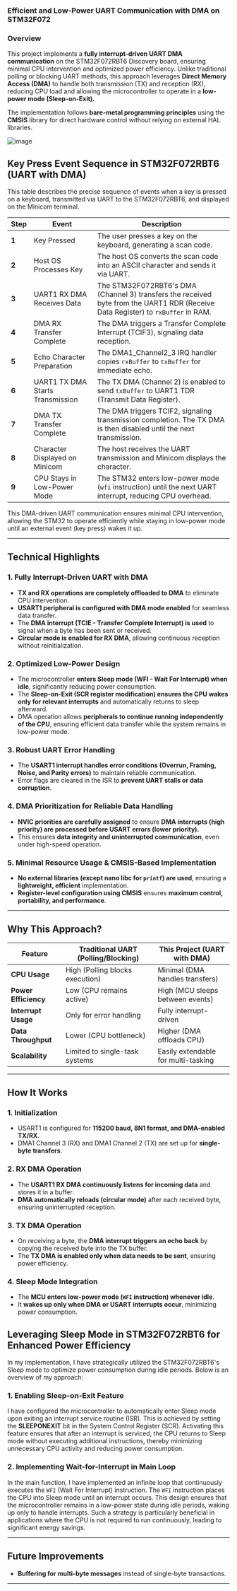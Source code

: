 ### **Efficient and Low-Power UART Communication with DMA on STM32F072**  

### **Overview**  
This project implements a **fully interrupt-driven UART DMA communication** on the STM32F072RBT6 Discovery board, ensuring minimal CPU intervention and optimized power efficiency. Unlike traditional polling or blocking UART methods, this approach leverages **Direct Memory Access (DMA)** to handle both transmission (TX) and reception (RX), reducing CPU load and allowing the microcontroller to operate in a **low-power mode (Sleep-on-Exit).**  

The implementation follows **bare-metal programming principles** using the **CMSIS** library for direct hardware control without relying on external HAL libraries.  

![image](https://github.com/user-attachments/assets/4eea3317-51b0-45d7-be2d-3f0a10f48457)

## Key Press Event Sequence in STM32F072RBT6 (UART with DMA)

This table describes the precise sequence of events when a key is pressed on a keyboard, transmitted via UART to the STM32F072RBT6, and displayed on the Minicom terminal.

| Step | Event | Description |
|------|-------|------------|
| **1** | Key Pressed | The user presses a key on the keyboard, generating a scan code. |
| **2** | Host OS Processes Key | The host OS converts the scan code into an ASCII character and sends it via UART. |
| **3** | UART1 RX DMA Receives Data | The STM32F072RBT6's DMA (Channel 3) transfers the received byte from the UART1 RDR (Receive Data Register) to `rxBuffer` in RAM. |
| **4** | DMA RX Transfer Complete | The DMA triggers a Transfer Complete Interrupt (TCIF3), signaling data reception. |
| **5** | Echo Character Preparation | The DMA1_Channel2_3 IRQ handler copies `rxBuffer` to `txBuffer` for immediate echo. |
| **6** | UART1 TX DMA Starts Transmission | The TX DMA (Channel 2) is enabled to send `txBuffer` to UART1 TDR (Transmit Data Register). |
| **7** | DMA TX Transfer Complete | The DMA triggers TCIF2, signaling transmission completion. The TX DMA is then disabled until the next transmission. |
| **8** | Character Displayed on Minicom | The host receives the UART transmission and Minicom displays the character. |
| **9** | CPU Stays in Low-Power Mode | The STM32 enters low-power mode (`wfi` instruction) until the next UART interrupt, reducing CPU overhead. |

This DMA-driven UART communication ensures minimal CPU intervention, allowing the STM32 to operate efficiently while staying in low-power mode until an external event (key press) wakes it up.

---

## **Technical Highlights**  

### **1. Fully Interrupt-Driven UART with DMA**  
- **TX and RX operations are completely offloaded to DMA** to eliminate CPU intervention.  
- **USART1 peripheral is configured with DMA mode enabled** for seamless data transfer.  
- The **DMA interrupt (TCIE - Transfer Complete Interrupt) is used** to signal when a byte has been sent or received.  
- **Circular mode is enabled for RX DMA**, allowing continuous reception without reinitialization.  

### **2. Optimized Low-Power Design**  
- The microcontroller **enters Sleep mode (WFI - Wait For Interrupt) when idle**, significantly reducing power consumption.  
- The **Sleep-on-Exit (SCR register modification) ensures the CPU wakes only for relevant interrupts** and automatically returns to sleep afterward.  
- DMA operation allows **peripherals to continue running independently of the CPU**, ensuring efficient data transfer while the system remains in low-power mode.  

### **3. Robust UART Error Handling**  
- The **USART1 interrupt handles error conditions (Overrun, Framing, Noise, and Parity errors)** to maintain reliable communication.  
- Error flags are cleared in the ISR to **prevent UART stalls or data corruption**.  

### **4. DMA Prioritization for Reliable Data Handling**  
- **NVIC priorities are carefully assigned** to ensure **DMA interrupts (high priority) are processed before USART errors (lower priority).**  
- This ensures **data integrity and uninterrupted communication**, even under high-speed operation.  

### **5. Minimal Resource Usage & CMSIS-Based Implementation**  
- **No external libraries (except nano libc for `printf`) are used**, ensuring a **lightweight, efficient** implementation.  
- **Register-level configuration using CMSIS** ensures **maximum control, portability, and performance**.  

---

## **Why This Approach?**  
| Feature | Traditional UART (Polling/Blocking) | This Project (UART with DMA) |  
|---------|----------------------------------|------------------------------|  
| **CPU Usage** | High (Polling blocks execution) | Minimal (DMA handles transfers) |  
| **Power Efficiency** | Low (CPU remains active) | High (MCU sleeps between events) |  
| **Interrupt Usage** | Only for error handling | Fully interrupt-driven |  
| **Data Throughput** | Lower (CPU bottleneck) | Higher (DMA offloads CPU) |  
| **Scalability** | Limited to single-task systems | Easily extendable for multi-tasking |  

---

## **How It Works**  
### **1. Initialization**  
- USART1 is configured for **115200 baud, 8N1 format, and DMA-enabled TX/RX**.  
- DMA1 Channel 3 (RX) and DMA1 Channel 2 (TX) are set up for **single-byte transfers**.  

### **2. RX DMA Operation**  
- The **USART1 RX DMA continuously listens for incoming data** and stores it in a buffer.  
- **DMA automatically reloads (circular mode)** after each received byte, ensuring uninterrupted reception.  

### **3. TX DMA Operation**  
- On receiving a byte, the **DMA interrupt triggers an echo back** by copying the received byte into the TX buffer.  
- The **TX DMA is enabled only when data needs to be sent**, ensuring power efficiency.  

### **4. Sleep Mode Integration**  
- The **MCU enters low-power mode (`WFI` instruction) whenever idle**.  
- It **wakes up only when DMA or USART interrupts occur**, minimizing power consumption.

## Leveraging Sleep Mode in STM32F072RBT6 for Enhanced Power Efficiency

In my implementation, I have strategically utilized the STM32F072RBT6's Sleep mode to optimize power consumption during idle periods. Below is an overview of my approach:

### 1. Enabling Sleep-on-Exit Feature

I have configured the microcontroller to automatically enter Sleep mode upon exiting an interrupt service routine (ISR). This is achieved by setting the **SLEEPONEXIT** bit in the System Control Register (SCR). Activating this feature ensures that after an interrupt is serviced, the CPU returns to Sleep mode without executing additional instructions, thereby minimizing unnecessary CPU activity and reducing power consumption. 

### 2. Implementing Wait-for-Interrupt in Main Loop

In the main function, I have implemented an infinite loop that continuously executes the `WFI` (Wait For Interrupt) instruction. The `WFI` instruction places the CPU into Sleep mode until an interrupt occurs. This design ensures that the microcontroller remains in a low-power state during idle periods, waking up only to handle interrupts. Such a strategy is particularly beneficial in applications where the CPU is not required to run continuously, leading to significant energy savings.

---

## **Future Improvements**  
- **Buffering for multi-byte messages** instead of single-byte transactions.  
---



